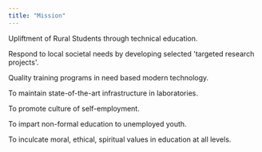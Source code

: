 ```yaml
---
title: "Mission"
---
```

Upliftment of Rural Students through technical education.

Respond to local societal needs by developing selected 'targeted research projects'.

Quality training programs in need based modern technology.

To maintain state-of-the-art infrastructure in laboratories.

To promote culture of self-employment.

To impart non-formal education to unemployed youth.

To inculcate moral, ethical, spiritual values in education at all levels.
